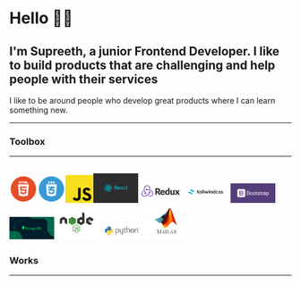 <!--
**trial-pyth/trial-pyth** is a ✨ _special_ ✨ repository because its `README.md` (this file) appears on your GitHub profile.

Here are some ideas to get you started:

- 🔭 I’m currently working on ...
- 🌱 I’m currently learning ...
- 👯 I’m looking to collaborate on ...
- 🤔 I’m looking for help with ...
- 💬 Ask me about ...
- 📫 How to reach me: ...
- 😄 Pronouns: ...
- ⚡ Fun fact: ...
-->

# Hello 👋🏻

## I'm Supreeth, a junior **Frontend Developer**. I like to build products that are challenging and help people with their services

I like to be around people who develop great products where I can learn something new.

---

### Toolbox

---

<img src="img/html.webp" width=50 height=50  ><img src="img/css.webp" width=50 height=50  ><img src="img/js.png" width=50 height=50  ><img src="img/react.png" width=80 ><img src="img/redux.png" width=80 ><img src="img/tailwindcss.jpg" width=80 > <img src="img/bootstrap.jpg" width=80 ><img src="img/mongodb.png" width=80 ><img src="img/node.png" width=80><img src="img/python.png" width=80><img src="img/matlab.jfif" width=80>
---

### Works

---
